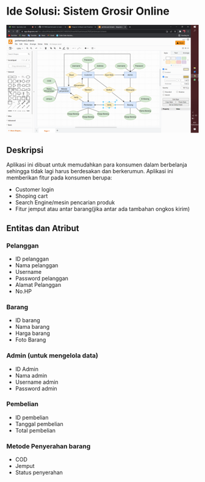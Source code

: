 # Ide Solusi: Sistem Grosir Online

![Diagrams](https://github.com/andamira16/IF214002/blob/main/pertemuan2/Screenshot%20(214).png?raw=true)

## Deskripsi
Aplikasi ini dibuat untuk memudahkan para konsumen dalam berbelanja sehingga tidak lagi harus berdesakan dan berkerumun. Aplikasi ini memberikan fitur pada konsumen berupa:
- Customer login
- Shoping cart
- Search Engine/mesin pencarian produk
- Fitur jemput atau antar barang(jika antar ada tambahan ongkos kirim)
## Entitas dan Atribut
### Pelanggan
- ID pelanggan
- Nama pelanggan
- Username
- Password pelanggan
- Alamat Pelanggan 
- No.HP
### Barang
- ID barang
- Nama barang 
- Harga barang
- Foto Barang
### Admin (untuk mengelola data)
- ID Admin
- Nama admin
- Username admin
- Password admin
### Pembelian
- ID pembelian
- Tanggal pembelian
- Total pembelian
### Metode Penyerahan barang
- COD
- Jemput
- Status penyerahan
